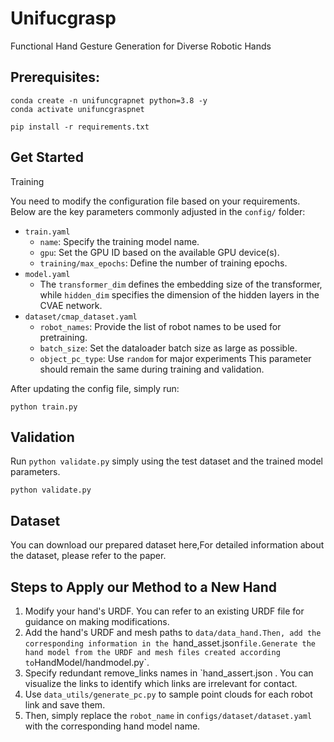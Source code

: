 # Unifucgrasp

Functional Hand Gesture Generation for Diverse Robotic Hands

## Prerequisites:
```
conda create -n unifuncgrapnet python=3.8 -y
conda activate unifuncgraspnet 

pip install -r requirements.txt
```
## Get Started

Training

You need to modify the configuration file based on your requirements. Below are the key parameters commonly adjusted in the `config/` folder:

- `train.yaml`
  - `name`: Specify the training model name.
  - `gpu`: Set the GPU ID based on the available GPU device(s).
  - `training/max_epochs`: Define the number of training epochs.
- `model.yaml`
  - The `transformer_dim` defines the embedding size of the transformer, while `hidden_dim` specifies the dimension of the hidden layers in the CVAE network.
- `dataset/cmap_dataset.yaml`
  - `robot_names`: Provide the list of robot names to be used for pretraining.
  - `batch_size`: Set the dataloader batch size as large as possible. 
  - `object_pc_type`: Use `random` for major experiments  This parameter should remain the same during training and validation.

After updating the config file, simply run:

```
python train.py
```

## Validation

Run `python validate.py` simply using the test dataset and the trained model parameters.

```
python validate.py
```

## Dataset

You can download our prepared dataset here,For detailed information about the dataset, please refer to the paper.



## Steps to Apply our Method to a New Hand

1. Modify your hand's URDF. You can refer to an existing URDF file for guidance on making modifications.
2. Add the hand's URDF and mesh paths to `data/data_hand.Then, add the corresponding information in the `hand_asset.json` file.Generate the hand model from the URDF and mesh files created according to `HandModel/handmodel.py`.
3. Specify redundant  remove_links names in `hand_assert.json . You can visualize the links  to identify which links are irrelevant for contact.
4. Use `data_utils/generate_pc.py` to sample point clouds for each robot link and save them.
5. Then, simply replace the `robot_name` in `configs/dataset/dataset.yaml` with the corresponding hand model name.
